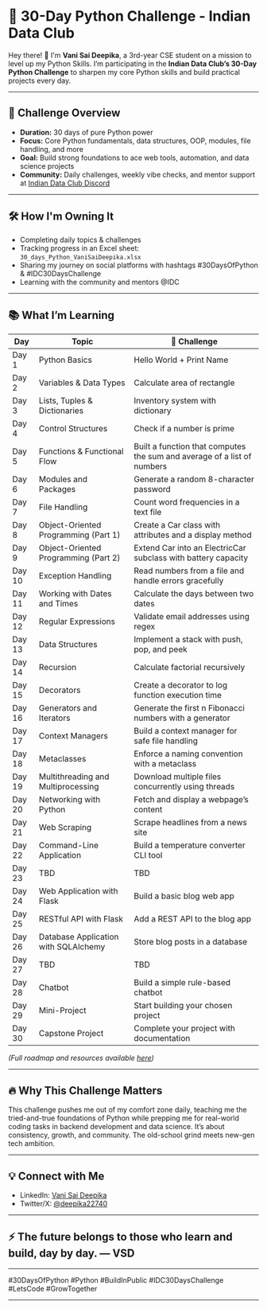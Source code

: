 # 🚀 30-Day Python Challenge - Indian Data Club

Hey there! 👋 I'm **Vani Sai Deepika**, a 3rd-year CSE student on a mission to level up my Python Skills. I’m participating in the **Indian Data Club’s 30-Day Python Challenge** to sharpen my core Python skills and build practical projects every day.

---

## 📅 Challenge Overview

- **Duration:** 30 days of pure Python power  
- **Focus:** Core Python fundamentals, data structures, OOP, modules, file handling, and more  
- **Goal:** Build strong foundations to ace web tools, automation, and data science projects  
- **Community:** Daily challenges, weekly vibe checks, and mentor support at [Indian Data Club Discord](https://discord.com/channels/1298526897788944474/1374612960105988208)  

---

## 🛠️ How I'm Owning It

- Completing daily topics & challenges  
- Tracking progress in an Excel sheet: `30_days_Python_VaniSaiDeepika.xlsx`  
- Sharing my journey on social platforms with hashtags #30DaysOfPython & #IDC30DaysChallenge  
- Learning with the community and mentors @IDC  

---

## 📚 What I’m Learning

| Day      | Topic                          | 🎯 Challenge                                         |
|----------|-------------------------------|-----------------------------------------------------|
| Day 1    | Python Basics                  | Hello World + Print Name                             |
| Day 2    | Variables & Data Types         | Calculate area of rectangle                          |
| Day 3    | Lists, Tuples & Dictionaries   | Inventory system with dictionary                     |
| Day 4    | Control Structures             | Check if a number is prime                           |
| Day 5    | Functions & Functional Flow    | Built a function that computes the sum and average of a list of numbers |
| Day 6    | Modules and Packages           | Generate a random 8-character password               |
| Day 7    | File Handling                 | Count word frequencies in a text file                |
| Day 8    | Object-Oriented Programming (Part 1) | Create a Car class with attributes and a display method |
| Day 9    | Object-Oriented Programming (Part 2) | Extend Car into an ElectricCar subclass with battery capacity |
| Day 10   | Exception Handling            | Read numbers from a file and handle errors gracefully |
| Day 11   | Working with Dates and Times  | Calculate the days between two dates                 |
| Day 12   | Regular Expressions           | Validate email addresses using regex                  |
| Day 13   | Data Structures              | Implement a stack with push, pop, and peek            |
| Day 14   | Recursion                   | Calculate factorial recursively                        |
| Day 15   | Decorators                  | Create a decorator to log function execution time     |
| Day 16   | Generators and Iterators    | Generate the first n Fibonacci numbers with a generator |
| Day 17   | Context Managers            | Build a context manager for safe file handling        |
| Day 18   | Metaclasses                 | Enforce a naming convention with a metaclass          |
| Day 19   | Multithreading and Multiprocessing | Download multiple files concurrently using threads |
| Day 20   | Networking with Python      | Fetch and display a webpage’s content                  |
| Day 21   | Web Scraping                | Scrape headlines from a news site                      |
| Day 22   | Command-Line Application    | Build a temperature converter CLI tool                 |
| Day 23   | TBD                        | TBD                                                     |
| Day 24   | Web Application with Flask  | Build a basic blog web app                              |
| Day 25   | RESTful API with Flask      | Add a REST API to the blog app                          |
| Day 26   | Database Application with SQLAlchemy | Store blog posts in a database                  |
| Day 27   | TBD                        | TBD                                                     |
| Day 28   | Chatbot                    | Build a simple rule-based chatbot                       |
| Day 29   | Mini-Project               | Start building your chosen project                       |
| Day 30   | Capstone Project           | Complete your project with documentation                |


*(Full roadmap and resources available [here](https://www.notion.so/30DaysOfPython-202efbc5b4ff80c89a5ce4a8bf070134?pvs=21))*  

---

## 🔥 Why This Challenge Matters

This challenge pushes me out of my comfort zone daily, teaching me the tried-and-true foundations of Python while prepping me for real-world coding tasks in backend development and data science. It’s about consistency, growth, and community. The old-school grind meets new-gen tech ambition.

---

## 💡 Connect with Me
 
- LinkedIn: [Vani Sai Deepika](https://www.linkedin.com/in/vani-sai-deepika-7b29b62bb) 
- Twitter/X: [@deepika22740](https://x.com/deepika22740)

---

## ⚡ The future belongs to those who learn and build, day by day. — VSD

---

#30DaysOfPython #Python #BuildInPublic #IDC30DaysChallenge #LetsCode #GrowTogether 

---


